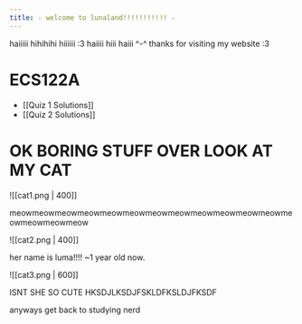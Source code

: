 ```yaml
---
title: ☆ welcome to lunaland!!!!!!!!!!! ☆
---
```

haiiiii hihihihi hiiiiii :3 haiiii hiii haiii ^-^ thanks for visiting my website :3 

# ECS122A
- [[Quiz 1 Solutions]]
- [[Quiz 2 Solutions]]

# OK BORING STUFF OVER LOOK AT MY CAT

![[cat1.png | 400]]

meowmeowmeowmeowmeowmeowmeowmeowmeowmeowmeowmeowmeowmeowmeowmeow

![[cat2.png | 400]]

her name is luma!!!! ~1 year old now. 

![[cat3.png | 600]]

ISNT SHE SO CUTE HKSDJLKSDJFSKLDFKSLDJFKSDF

anyways get back to studying nerd